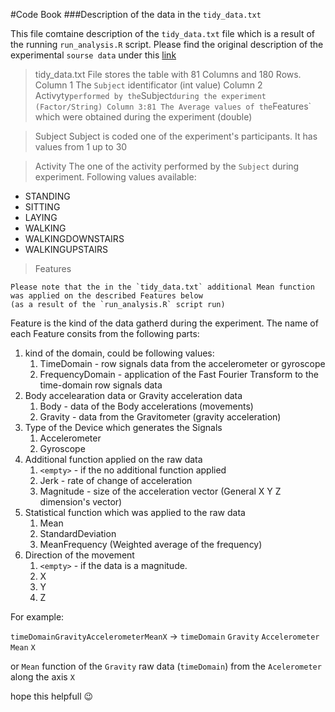 #Code Book
###Description of the data in the `tidy_data.txt`

This file comtaine description of the `tidy_data.txt` file which is a result of the running `run_analysis.R` script.
Please find the original description of the experimental `sourse data` under this [link](http://archive.ics.uci.edu/ml/datasets/Human+Activity+Recognition+Using+Smartphones)


>tidy_data.txt
File stores the table with 81 Columns and 180 Rows.
Column 1	The `Subject` identificator (int value)
Column 2	Activyty` performed by the `Subject` during the experiment (Factor/String)
Column 3:81	The Average values of the `Features`  which were obtained during the experiment (double)

>Subject
Subject is coded one of the experiment's participants. It has values from 1 up to 30

>Activity
The one of the activity performed by the `Subject` during experiment. Following values available:
- STANDING
- SITTING
- LAYING
- WALKING
- WALKINGDOWNSTAIRS
- WALKINGUPSTAIRS

>Features
```
Please note that the in the `tidy_data.txt` additional Mean function was applied on the described Features below 
(as a result of the `run_analysis.R` script run)
```
Feature is the kind of the data gatherd during the experiment. The name of each Feature consits from the following parts:
1. kind of the domain, could be following values:
	1. TimeDomain - row signals data from the accelerometer or gyroscope
	2. FrequencyDomain - application of the Fast Fourier Transform to the time-domain row signals data
2. Body accelearation data or Gravity acceleration data
	1. Body - data of the Body accelerations (movements)
	2. Gravity - data from the Gravitometer (gravity acceleration)
3. Type of the Device which generates the Signals
	1. Accelerometer
	2. Gyroscope
4. Additional function applied on the raw data
	1. `<empty>` - if the no additional function applied
	2. Jerk - rate of change of acceleration
	3. Magnitude - size of the acceleration vector (General X Y Z dimension's vector)	
5. Statistical function which was applied to the raw data
	1. Mean
	2. StandardDeviation
	3. MeanFrequency (Weighted average of the frequency)
6. Direction of the movement
	1. `<empty>` - if the data is a magnitude.
	2. X
	3. Y
	4. Z	

For example:

`timeDomainGravityAccelerometerMeanX` -> `timeDomain` `Gravity` `Accelerometer` `Mean` `X`

or `Mean` function of the `Gravity` raw data (`timeDomain`) from the `Acelerometer` along the axis `X`


hope this helpfull :wink:

